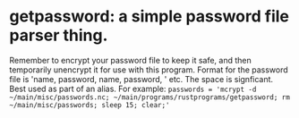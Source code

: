 # getpassword: a simple password file parser thing.
Remember to encrypt your password file to keep it safe, and then temporarily unencrypt it for use with this program.
Format for the password file is 'name, password, name, password, ' etc. The space is signficant.
Best used as part of an alias. For example:
`passwords = 'mcrypt -d ~/main/misc/passwords.nc; ~/main/programs/rustprograms/getpassword; rm ~/main/misc/passwords; sleep 15; clear;'`
